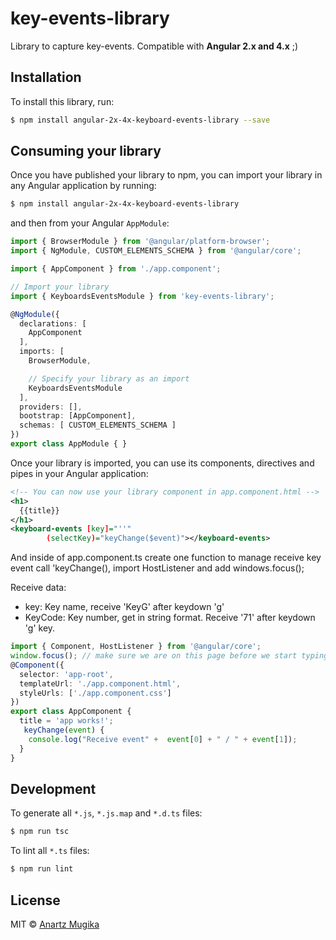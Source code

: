 # key-events-library

Library to capture key-events. Compatible with **Angular 2.x and 4.x** ;)

## Installation

To install this library, run:

```bash
$ npm install angular-2x-4x-keyboard-events-library --save
```

## Consuming your library

Once you have published your library to npm, you can import your library in any Angular application by running:

```bash
$ npm install angular-2x-4x-keyboard-events-library
```

and then from your Angular `AppModule`:

```typescript
import { BrowserModule } from '@angular/platform-browser';
import { NgModule, CUSTOM_ELEMENTS_SCHEMA } from '@angular/core';

import { AppComponent } from './app.component';

// Import your library
import { KeyboardsEventsModule } from 'key-events-library';

@NgModule({
  declarations: [
    AppComponent
  ],
  imports: [
    BrowserModule,

    // Specify your library as an import
    KeyboardsEventsModule
  ],
  providers: [],
  bootstrap: [AppComponent],
  schemas: [ CUSTOM_ELEMENTS_SCHEMA ]
})
export class AppModule { }
```

Once your library is imported, you can use its components, directives and pipes in your Angular application:

```xml
<!-- You can now use your library component in app.component.html -->
<h1>
  {{title}}
</h1>
<keyboard-events [key]="''"
        (selectKey)="keyChange($event)"></keyboard-events>
```
And inside of app.component.ts create one function to manage receive key event call 'keyChange(), import HostListener and add windows.focus();

Receive data:

* key: Key name, receive 'KeyG' after keydown 'g'
* KeyCode: Key number, get in string format. Receive '71' after keydown 'g' key.
```ts
import { Component, HostListener } from '@angular/core';
window.focus(); // make sure we are on this page before we start typing
@Component({
  selector: 'app-root',
  templateUrl: './app.component.html',
  styleUrls: ['./app.component.css']
})
export class AppComponent {
  title = 'app works!';
   keyChange(event) {
    console.log("Receive event" +  event[0] + " / " + event[1]);
  }
}
```

## Development

To generate all `*.js`, `*.js.map` and `*.d.ts` files:

```bash
$ npm run tsc
```

To lint all `*.ts` files:

```bash
$ npm run lint
```

## License

MIT © [Anartz Mugika](mailto:mugan86@gmail.com)
